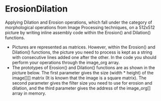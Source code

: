 # ErosionDilation

Applying Dilation and Erosion operations, which fall under the category of morphological operations from Image Processing techniques, on a 512x512 picture by writing inline assembly code within the Erosion() and Dilation() functions.

- Pictures are represented as matrices. However, within the Erosion() and Dilation() functions, the picture you need to process is kept as a string with consecutive lines added one after the other. In the code you should perform your operations through the image_org array.
- The prototypes of Erosion() and Dilation() functions are as shown in the picture below. The first parameter gives the size (width * height) of the image[][] matrix (It is known that the image is a square matrix). The second parameter gives the filter size you need to use for erosion and dilation, and the third parameter gives the address of the image_org[] array in memory.
